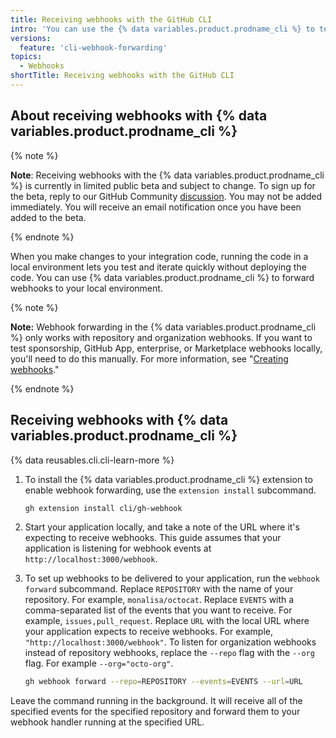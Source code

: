 ```yaml
---
title: Receiving webhooks with the GitHub CLI
intro: 'You can use the {% data variables.product.prodname_cli %} to test webhooks in your development environment without the complexity of port forwarding or third-party tools.'
versions:
  feature: 'cli-webhook-forwarding'
topics:
  - Webhooks
shortTitle: Receiving webhooks with the GitHub CLI
---
```

## About receiving webhooks with {% data variables.product.prodname_cli %}

{% note %}

**Note**: Receiving webhooks with the {% data variables.product.prodname_cli %} is currently in limited public beta and subject to change. To sign up for the beta, reply to our GitHub Community [discussion](https://github.com/orgs/community/discussions/38261). You may not be added immediately. You will receive an email notification once you have been added to the beta.

{% endnote %}

When you make changes to your integration code, running the code in a local environment lets you test and iterate quickly without deploying the code. You can use {% data variables.product.prodname_cli %} to forward webhooks to your local environment.

{% note %}

**Note:** Webhook forwarding in the {% data variables.product.prodname_cli %} only works with repository and organization webhooks. If you want to test sponsorship, GitHub App, enterprise, or Marketplace webhooks locally, you'll need to do this manually. For more information, see "[Creating webhooks](/developers/webhooks-and-events/webhooks/creating-webhooks)."

{% endnote %}

## Receiving webhooks with {% data variables.product.prodname_cli %}

{% data reusables.cli.cli-learn-more %}

1. To install the {% data variables.product.prodname_cli %} extension to enable webhook forwarding, use the `extension install` subcommand. 

   ```sh
   gh extension install cli/gh-webhook
   ```


1. Start your application locally, and take a note of the URL where it's expecting to receive webhooks. This guide assumes that your application is listening for webhook events at `http://localhost:3000/webhook`.

1. To set up webhooks to be delivered to your application, run the `webhook forward` subcommand. Replace `REPOSITORY` with the name of your repository. For example, `monalisa/octocat`. Replace `EVENTS` with a comma-separated list of the events that you want to receive. For example, `issues,pull_request`. Replace `URL` with the local URL where your application expects to receive webhooks. For example, `"http://localhost:3000/webhook"`.  To listen for organization webhooks instead of repository webhooks, replace the `--repo` flag with the `--org` flag. For example `--org="octo-org"`.


   ```sh
   gh webhook forward --repo=REPOSITORY --events=EVENTS --url=URL
   ```

  Leave the command running in the background. It will receive all of the specified events for the specified repository and forward them to your webhook handler running at the specified URL.
